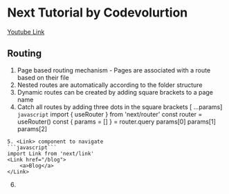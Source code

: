# Next Tutorial by Codevolurtion 
[Youtube Link](https://www.youtube.com/watch?v=TaDGyvh2Ud0&list=PLC3y8-rFHvwgC9mj0qv972IO5DmD-H0ZH&index=13)

## Routing
1. Page based routing mechanism - Pages are associated with a route based on their file
2. Nested routes are automatically according to the folder structure
3. Dynamic routes can be created by adding square brackets to a page name
4. Catch all routes by adding three dots in the square brackets [ ...params]
```javascript```
import { useRouter } from 'next/router'
const router = useRouter()
const { params = [] } = router.query
params[0] params[1] params[2]
```
5. <Link> component to navigate
```javascript```
import Link from 'next/link'
<Link href="/blog">
    <a>Blog</a>
</Link>
```
6. 